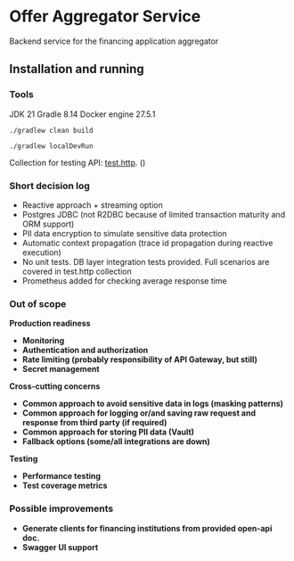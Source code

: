 <h1>Offer Aggregator Service</h1>
Backend service for the financing application aggregator


<h2>Installation and running</h2>
<h3>Tools</h3>
JDK 21  
Gradle 8.14  
Docker engine 27.5.1  

```
./gradlew clean build
```

```
./gradlew localDevRun
```


Collection for testing API: [test.http](src/test/resources/test.http).
()

<h3>Short decision log</h3>

* Reactive approach + streaming option
* Postgres JDBC (not R2DBC because of limited transaction maturity and ORM support) 
* PII data encryption to simulate sensitive data protection
* Automatic context propagation (trace id propagation during reactive execution)  
* No unit tests. DB layer integration tests provided. Full scenarios are covered in test.http collection 
* Prometheus added for checking average response time

<h3>Out of scope</h3>

<b>Production readiness<b>
* Monitoring
* Authentication and authorization
* Rate limiting (probably responsibility of API Gateway, but still)
* Secret management

<b>Cross-cutting concerns<b>
* Common approach to avoid sensitive data in logs (masking patterns)
* Common approach for logging or/and saving raw request and response from third party (if required)
* Common approach for storing PII data (Vault)
* Fallback options (some/all integrations are down)

<b>Testing<b>
* Performance testing
* Test coverage metrics

<h3>Possible improvements</h3>

* Generate clients for financing institutions from provided open-api doc.  
* Swagger UI support
